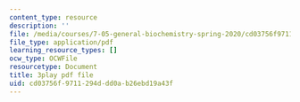 ```yaml
---
content_type: resource
description: ''
file: /media/courses/7-05-general-biochemistry-spring-2020/cd03756f9711294ddd0ab26ebd19a43f_3fSY92mJwQY.pdf
file_type: application/pdf
learning_resource_types: []
ocw_type: OCWFile
resourcetype: Document
title: 3play pdf file
uid: cd03756f-9711-294d-dd0a-b26ebd19a43f
---
```

